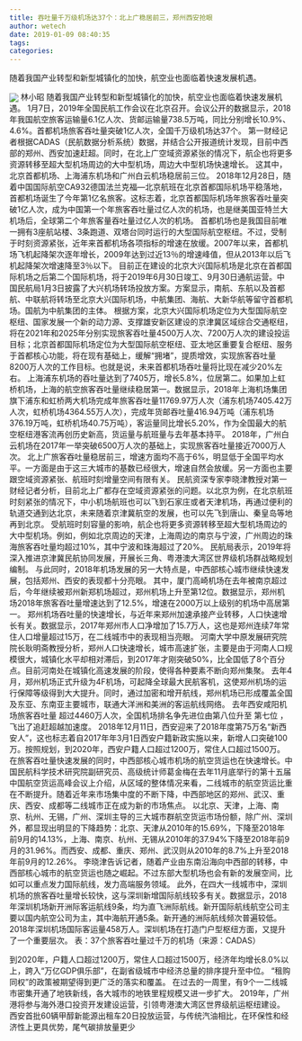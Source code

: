 ```yaml
---
title: 吞吐量千万级机场达37个：北上广稳居前三，郑州西安抢眼
author: wetech
date: 2019-01-09 08:40:35
tags: 
categories: 
---
```

随着我国产业转型和新型城镇化的加快，航空业也面临着快速发展机遇。
<!-- more -->
<img align="center" border="0" src="https://imgcdn.yicai.com/uppics/images/2019/01/f199f911cfa7bd7a9118d7a45ffbbfb9.jpg" />
林小昭
随着我国产业转型和新型城镇化的加快，航空业也面临着快速发展机遇。
1月7日，2019年全国民航工作会议在北京召开。会议公开的数据显示，2018年我国航空旅客运输量6.1亿人次、货邮运输量738.5万吨，同比分别增长10.9%、4.6%。首都机场旅客吞吐量突破1亿人次，全国千万级机场达37个。
第一财经记者根据CADAS（民航数据分析系统）数据，并结合公开报道统计发现，目前中西部的郑州、西安加速赶超。同时，在北上广空域资源紧张的情况下，航企也将更多资源转移至超大型机场周边的大中型机场，周边大中型机场快速增长。
这其中，北京首都机场、上海浦东机场和广州白云机场稳居前三位。
2018年12月28日，随着中国国际航空CA932德国法兰克福—北京航班在北京首都国际机场平稳落地，首都机场诞生了今年第1亿名旅客。这标志着，北京首都国际机场年旅客吞吐量突破1亿人次，成为中国第一个年旅客吞吐量过亿人次的机场，也是继美国亚特兰大机场后，全球第二个年旅客量吞吐量过亿人次的机场。
首都机场也是我国目前唯一拥有3座航站楼、3条跑道、双塔台同时运行的大型国际航空枢纽。不过，受制于时刻资源紧张，近年来首都机场各项指标的增速在放缓。2007年以来，首都机场飞机起降架次逐年增长，2009年达到过近13％的增速峰值，但从2013年以后飞机起降架次增速降至3％以下。
目前正在建设的北京大兴国际机场是北京在首都国际机场之后第二个国际机场，将于2019年6月30日竣工、9月30日通航运营。中国民航局1月3日披露了大兴机场转场投放方案。方案显示，南航、东航以及首都航、中联航将转场至北京大兴国际机场，中航集团、海航、大新华航等留守首都机场。国航为中航集团的主体。
根据方案，北京大兴国际机场定位为大型国际航空枢纽、国家发展一个新的动力源、支撑雄安新区建设的京津冀区域综合交通枢纽，将在2021年和2025年分别实现旅客吞吐量4500万人次、7200万人次的建设投运目标；北京首都国际机场定位为大型国际航空枢纽、亚太地区重要复合枢纽、服务于首都核心功能，将在现有基础上，缓解“拥堵”，提质增效，实现旅客吞吐量8200万人次的工作目标。也就是说，未来首都机场吞吐量将比现在减少20%左右。
上海浦东机场的吞吐量达到了7405万，增长5.8%，位居第二。如果加上虹桥机场，上海的航空旅客吞吐量继续稳居第一。数据显示，2018年上海机场集团旗下浦东和虹桥两大机场完成年旅客吞吐量11769.97万人次（浦东机场7405.42万人次，虹桥机场4364.55万人次），完成年货邮吞吐量416.94万吨（浦东机场376.19万吨，虹桥机场40.75万吨），客运量同比增长5.20%，作为全国最大的航空枢纽港客流再创历史新高，货运量与航班量与去年基本持平。
2018年，广州白云机场在2017年一举突破6500万人次的基础上，实现旅客吞吐量接近7000万人次。
北上广旅客吞吐量稳居前三，增速方面均不高于6%，明显低于全国平均水平。一方面是由于这三大城市的基数已经很大，增速自然会放缓。另一方面也主要跟空域资源紧张、航班时刻增量空间有限有关。
民航资深专家李晓津教授对第一财经记者分析，目前北上广都存在空域资源紧张的问题。以北京为例，在北京航班时刻紧张的情况下，中小机场航班也可以飞到石家庄或者天津机场，再通过便利的轨道交通到达北京，未来随着京津冀航空的发展，也可以先飞到唐山、秦皇岛等地再到北京。
受航班时刻容量的影响，航企也将更多资源转移至超大型机场周边的大中型机场。例如，例如北京周边的天津，上海周边的南京与宁波，广州周边的珠海旅客吞吐量均超过10%，其中宁波和珠海超过了20%。
民航局表示，2019年将深入推进京津冀民航协同发展，开展长三角、粤港澳大湾区世界级机场群战略规划编制。
与此同时，2018年机场发展的另一大特点是，中西部核心城市继续快速发展，包括郑州、西安的表现都十分亮眼。
其中，厦门高崎机场在去年被南京超过后，今年继续被郑州新郑机场超过，郑州机场上升至第12位。数据显示，郑州机场2018年旅客吞吐量增速达到了12.5%，增速在2000万以上级别的机场中高居第一。
郑州机场吞吐量的快速增长，与近年来郑州加速承接产业转移，人口快速增长有关。数据显示，2017年郑州市人口净增加了15.7万人，这也是郑州连续7年常住人口增量超过15万，在二线城市中的表现相当亮眼。
河南大学中原发展研究院院长耿明斋教授分析，郑州人口快速增长，城市高速扩张，主要是由于河南人口规模很大，城镇化水平却相对滞后，到2017年才刚突破50%，比全国低了8个百分点。目前河南处在城镇化高速发展的阶段，使得各种要素不断向郑州集聚。
去年4月，郑州机场正式升级为4F机场，可起降全球最大民航客机，这使郑州机场的运行保障等级得到大大提升。同时，通过加密和增开航线，郑州机场已形成覆盖全国及东亚、东南亚主要城市，联通大洋洲和美洲的客运航线网络。
去年西安咸阳机场旅客吞吐量 超过4460万人次，全国机场排名争先进位由第八位升至 第七位 ，飞出了追赶超越加速度。
2018年12月11日，西安迎来了2018年度第75万名“新西安人”，这也标志着自2017年年3月1日西安户籍新政实施以来，新增人口突破100万。按照规划，到2020年，西安户籍人口超过1200万，常住人口超过1500万。
在旅客吞吐量快速发展的同时，中西部核心城市机场的航空货运也在快速增长。中国民航科学技术研究院副研究员、高级统计师葛金梅在去年11月底举行的第十五届中国航空货运高峰会议上介绍，从区域的整体情况来看，二线城市的航空货运比重在不断提升。随着近年来市场集中度的不断下降，中西部地区的郑州、武汉、重庆、西安、成都等二线城市正在成为新的市场焦点。
以北京、天津，上海、南京、杭州、无锡，广州、深圳主导的三大城市群航空货运市场份额，除广州、深圳外，都显现出明显的下降趋势：北京、天津从2010年的15.69%，下降至2018年前9月的14.13%，上海、南京、杭州、无锡从2010年的37.94%下降至2018年前9月的31.96%。而西安、成都、重庆、郑州、武汉则从2010年的8.7%上升至2018年前9月的12.26%。
李晓津告诉记者，随着产业由东南沿海向中西部的转移，中西部核心城市的航空货运也随之崛起。不过东部大型机场也会有新的发展空间，比如可以重点发力国际航线，发力高端服务领域。
此外，在四大一线城市中，深圳机场的旅客吞吐量增长较快，这与深圳新增国际航线较多有关。数据显示，2018年深圳机场新开洲际客运航线9条，均为直飞洲际航线。新开国际航线航空公司主要以国内航空公司为主，其中海航开通5条。新开通的洲际航线频次普遍较低。2018年深圳机场国际客运量458万人。深圳机场在打造门户型枢纽方面，又提升了一个重要层次。
表：37个旅客吞吐量过千万的机场（来源：CADAS）
 
 
到2020年，户籍人口超过1200万，常住人口超过1500万，经济年均增长8.0%以上，跨入“万亿GDP俱乐部”，在副省级城市中经济总量的排序提升至中位。
“租购同权”的政策被期望得到更广泛的落实和覆盖。
在过去的一周里，有9个一二线城市密集开通了地铁新线，各大城市的地铁里程规模又进一步扩大。
2019年，广州港将参与海外港口投资开发建设运营，引领粤港澳大湾区世界级航运枢纽建设。
西安首批60辆甲醇新能源出租车20日投放运营，与传统汽油相比，在环保性和经济性上更具优势，尾气碳排放量更少
